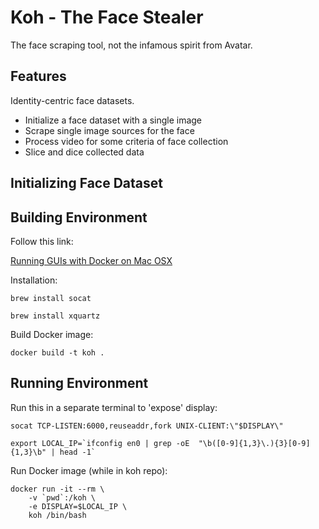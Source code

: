 # Koh - The Face Stealer

The face scraping tool, not the infamous spirit from Avatar.

## Features

Identity-centric face datasets.

* Initialize a face dataset with a single image
* Scrape single image sources for the face
* Process video for some criteria of face collection
* Slice and dice collected data

## Initializing Face Dataset



## Building Environment

Follow this link:

[Running GUIs with Docker on Mac OSX](https://cntnr.io/running-guis-with-docker-on-mac-os-x-a14df6a76efc)

Installation:

`brew install socat`

`brew install xquartz`

Build Docker image:

`docker build -t koh .`

## Running Environment

Run this in a separate terminal to 'expose' display:

`socat TCP-LISTEN:6000,reuseaddr,fork UNIX-CLIENT:\"$DISPLAY\"`

```shell
export LOCAL_IP=`ifconfig en0 | grep -oE  "\b([0-9]{1,3}\.){3}[0-9]{1,3}\b" | head -1`
```

Run Docker image (while in koh repo):

```shell
docker run -it --rm \
	-v `pwd`:/koh \
	-e DISPLAY=$LOCAL_IP \
	koh /bin/bash
```
